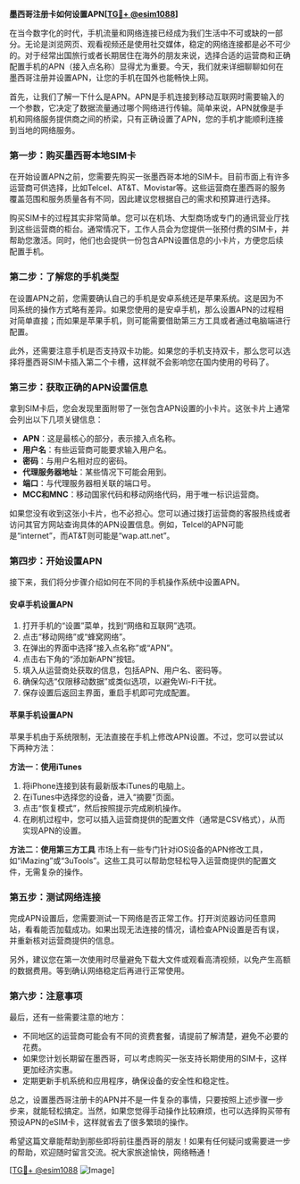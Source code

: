 **墨西哥注册卡如何设置APN[[TG💪+ @esim1088](https://t.me/s/esim1088)]**

在当今数字化的时代，手机流量和网络连接已经成为我们生活中不可或缺的一部分。无论是浏览网页、观看视频还是使用社交媒体，稳定的网络连接都是必不可少的。对于经常出国旅行或者长期居住在海外的朋友来说，选择合适的运营商和正确配置手机的APN（接入点名称）显得尤为重要。今天，我们就来详细聊聊如何在墨西哥注册并设置APN，让您的手机在国外也能畅快上网。

首先，让我们了解一下什么是APN。APN是手机连接到移动互联网时需要输入的一个参数，它决定了数据流量通过哪个网络进行传输。简单来说，APN就像是手机和网络服务提供商之间的桥梁，只有正确设置了APN，您的手机才能顺利连接到当地的网络服务。

### **第一步：购买墨西哥本地SIM卡**
在开始设置APN之前，您需要先购买一张墨西哥本地的SIM卡。目前市面上有许多运营商可供选择，比如Telcel、AT&T、Movistar等。这些运营商在墨西哥的服务覆盖范围和服务质量各有不同，因此建议您根据自己的需求和预算进行选择。

购买SIM卡的过程其实非常简单。您可以在机场、大型商场或专门的通讯营业厅找到这些运营商的柜台。通常情况下，工作人员会为您提供一张预付费的SIM卡，并帮助您激活。同时，他们也会提供一份包含APN设置信息的小卡片，方便您后续配置手机。

### **第二步：了解您的手机类型**
在设置APN之前，您需要确认自己的手机是安卓系统还是苹果系统。这是因为不同系统的操作方式略有差异。如果您使用的是安卓手机，那么设置APN的过程相对简单直接；而如果是苹果手机，则可能需要借助第三方工具或者通过电脑端进行配置。

此外，还需要注意手机是否支持双卡功能。如果您的手机支持双卡，那么您可以选择将墨西哥SIM卡插入第二个卡槽，这样就不会影响您在国内使用的号码了。

### **第三步：获取正确的APN设置信息**
拿到SIM卡后，您会发现里面附带了一张包含APN设置的小卡片。这张卡片上通常会列出以下几项关键信息：

- **APN**：这是最核心的部分，表示接入点名称。
- **用户名**：有些运营商可能要求输入用户名。
- **密码**：与用户名相对应的密码。
- **代理服务器地址**：某些情况下可能会用到。
- **端口**：与代理服务器相关联的端口号。
- **MCC和MNC**：移动国家代码和移动网络代码，用于唯一标识运营商。

如果您没有收到这张小卡片，也不必担心。您可以通过拨打运营商的客服热线或者访问其官方网站查询具体的APN设置信息。例如，Telcel的APN可能是“internet”，而AT&T则可能是“wap.att.net”。

### **第四步：开始设置APN**
接下来，我们将分步骤介绍如何在不同的手机操作系统中设置APN。

#### **安卓手机设置APN**
1. 打开手机的“设置”菜单，找到“网络和互联网”选项。
2. 点击“移动网络”或“蜂窝网络”。
3. 在弹出的界面中选择“接入点名称”或“APN”。
4. 点击右下角的“添加新APN”按钮。
5. 填入从运营商处获取的信息，包括APN、用户名、密码等。
6. 确保勾选“仅限移动数据”或类似选项，以避免Wi-Fi干扰。
7. 保存设置后返回主界面，重启手机即可完成配置。

#### **苹果手机设置APN**
苹果手机由于系统限制，无法直接在手机上修改APN设置。不过，您可以尝试以下两种方法：

**方法一：使用iTunes**
1. 将iPhone连接到装有最新版本iTunes的电脑上。
2. 在iTunes中选择您的设备，进入“摘要”页面。
3. 点击“恢复模式”，然后按照提示完成刷机操作。
4. 在刷机过程中，您可以插入运营商提供的配置文件（通常是CSV格式），从而实现APN的设置。

**方法二：使用第三方工具**
市场上有一些专门针对iOS设备的APN修改工具，如“iMazing”或“3uTools”。这些工具可以帮助您轻松导入运营商提供的配置文件，无需复杂的操作。

### **第五步：测试网络连接**
完成APN设置后，您需要测试一下网络是否正常工作。打开浏览器访问任意网站，看看能否加载成功。如果出现无法连接的情况，请检查APN设置是否有误，并重新核对运营商提供的信息。

另外，建议您在第一次使用时尽量避免下载大文件或观看高清视频，以免产生高额的数据费用。等到确认网络稳定后再进行正常使用。

### **第六步：注意事项**
最后，还有一些需要注意的地方：
- 不同地区的运营商可能会有不同的资费套餐，请提前了解清楚，避免不必要的花费。
- 如果您计划长期留在墨西哥，可以考虑购买一张支持长期使用的SIM卡，这样更加经济实惠。
- 定期更新手机系统和应用程序，确保设备的安全性和稳定性。

总之，设置墨西哥注册卡的APN并不是一件复杂的事情，只要按照上述步骤一步步来，就能轻松搞定。当然，如果您觉得手动操作比较麻烦，也可以选择购买带有预设APN的eSIM卡，这样就省去了很多繁琐的操作。

希望这篇文章能帮助到那些即将前往墨西哥的朋友！如果有任何疑问或需要进一步的帮助，欢迎随时留言交流。祝大家旅途愉快，网络畅通！

[[TG💪+ @esim1088](https://t.me/s/esim1088) ![Image](https://i.postimg.cc/4NQfJmqS/Snipaste-2025-05-13-00-14-12.png)]